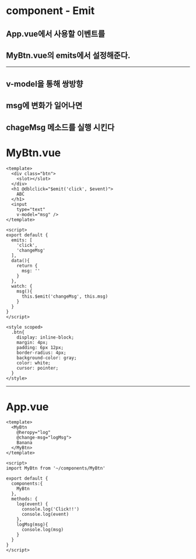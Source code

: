 # component - Emit
## App.vue에서 사용할 이벤트를
## MyBtn.vue의 emits에서 설정해준다.
---
## v-model을 통해 쌍방향 
## msg에 변화가 일어나면
## chageMsg 메소드를 실행 시킨다

# MyBtn.vue
```vue
<template>
  <div class="btn">
    <slot></slot>
  </div>
  <h1 @dblclick="$emit('click', $event)">
    ABC
  </h1>
  <input
    type="text"
    v-model="msg" />
</template>

<script>
export default {
  emits: [
    'click',
    'changeMsg'
  ],
  data(){
    return {
      msg: ''
    }
  },
  watch: {
    msg(){
      this.$emit('changeMsg', this.msg)
    }
  }
}
</script>

<style scoped>
  .btn{
    display: inline-block;
    margin: 4px;
    padding: 6px 12px;
    border-radius: 4px;
    background-color: gray;
    color: white;
    cursor: pointer;
  } 
</style> 
```
---
# App.vue
```vue
<template>
  <MyBtn
    @heropy="log"
    @change-msg="logMsg">
    Banana
  </MyBtn>
</template>

<script>
import MyBtn from '~/components/MyBtn'

export default {
  components:{
    MyBtn
  },
  methods: {
    log(event) {
      console.log('Click!!')
      console.log(event)
    },
    logMsg(msg){
      console.log(msg)
    }
  }
}
</script>
```